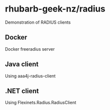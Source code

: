 # rhubarb-geek-nz/radius

Demonstration of RADIUS clients

## Docker

Docker freeradius server

## Java client

Using aaa4j-radius-client

## .NET client

Using Flexinets.Radius.RadiusClient
